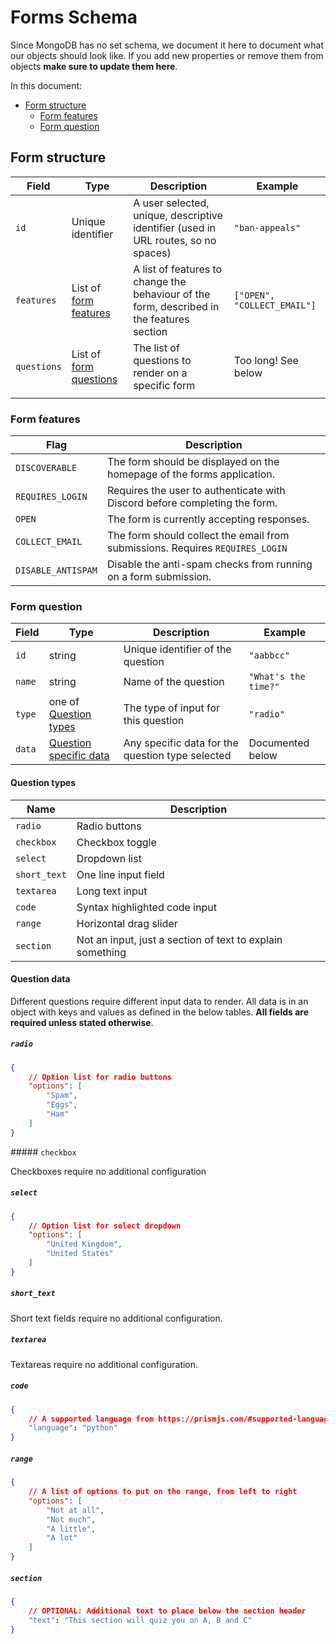 # Forms Schema

Since MongoDB has no set schema, we document it here to document what our objects should look like. If you add new properties or remove them from objects **make sure to update them here**.

In this document:
- [Form structure](#Form_structure)
    - [Form features](#Form_features)
    - [Form question](#Form_question)

## Form structure

| Field       | Type                                     | Description                                                                               | Example                     |
| ----------- | ---------------------------------------- | ----------------------------------------------------------------------------------------- | --------------------------- |
| `id`        | Unique identifier                        | A user selected, unique, descriptive identifier (used in URL routes, so no spaces)        | `"ban-appeals"`             |
| `features`  | List of [form features](#Form_features)  | A list of features to change the behaviour of the form, described in the features section | `["OPEN", "COLLECT_EMAIL"]` |
| `questions` | List of [form questions](#Form_question) | The list of questions to render on a specific form                                        | Too long! See below         |
|             |                                          |                                                                                           |                             |

### Form features

| Flag               | Description                                                                   |
| ------------------ | ----------------------------------------------------------------------------- |
| `DISCOVERABLE`     | The form should be displayed on the homepage of the forms application.        |
| `REQUIRES_LOGIN`   | Requires the user to authenticate with Discord before completing the form.    |
| `OPEN`             | The form is currently accepting responses.                                    |
| `COLLECT_EMAIL`    | The form should collect the email from submissions. Requires `REQUIRES_LOGIN` |
| `DISABLE_ANTISPAM` | Disable the anti-spam checks from running on a form submission.               |

### Form question

| Field  | Type                                     | Description                                      | Example              |
| ------ | ---------------------------------------- | ------------------------------------------------ | -------------------- |
| `id`   | string                                   | Unique identifier of the question                | `"aabbcc"`           |
| `name` | string                                   | Name of the question                             | `"What's the time?"` |
| `type` | one of [Question types](#Question_types) | The type of input for this question              | `"radio"`            |
| `data` | [Question specific data](#Question_data) | Any specific data for the question type selected | Documented below     |

#### Question types

| Name         | Description                                               |
| ------------ | --------------------------------------------------------- |
| `radio`      | Radio buttons                                             |
| `checkbox`   | Checkbox toggle                                           |
| `select`     | Dropdown list                                             |
| `short_text` | One line input field                                      |
| `textarea`   | Long text input                                           |
| `code`       | Syntax highlighted code input                             |
| `range`      | Horizontal drag slider                                    |
| `section`    | Not an input, just a section of text to explain something |

#### Question data

Different questions require different input data to render. All data is in an object with keys and values as defined in the below tables. **All fields are required unless stated otherwise**.

##### `radio`

```json
{
    // Option list for radio buttons
    "options": [
        "Spam",
        "Eggs",
        "Ham"
    ]
}
```

##### `checkbox`

Checkboxes require no additional configuration

##### `select`

```json
{
    // Option list for select dropdown
    "options": [
        "United Kingdom",
        "United States"
    ]
}
```

##### `short_text`

Short text fields require no additional configuration.

##### `textarea`

Textareas require no additional configuration.

##### `code`

```json
{
    // A supported language from https://prismjs.com/#supported-languages
    "language": "python"
}
```

##### `range`

```json
{
    // A list of options to put on the range, from left to right
    "options": [
        "Not at all",
        "Not much",
        "A little",
        "A lot"
    ]
}
```

##### `section`

```json
{
    // OPTIONAL: Additional text to place below the section header
    "text": "This section will quiz you on A, B and C"
}
```
